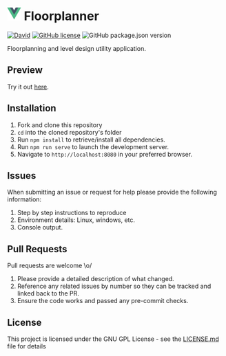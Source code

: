 # ![Logo](/public/img/icons/favicon-32x32.png "Logo") Floorplanner

[![David](https://img.shields.io/david/dukeofsussex/floorplanner)](https://david-dm.org/dukeofsussex/floorplanner)
[![GitHub license](https://img.shields.io/github/license/dukeofsussex/floorplanner)](https://github.com/dukeofsussex/floorplanner/blob/master/LICENSE)
![GitHub package.json version](https://img.shields.io/github/package-json/v/dukeofsussex/floorplanner)

Floorplanning and level design utility application.

## Preview

Try it out [here](https://dukeofsussex.github.io/floorplanner).

## Installation

1. Fork and clone this repository
2. ```cd``` into the cloned repository's folder
3. Run ```npm install``` to retrieve/install all dependencies.
4. Run ```npm run serve``` to launch the development server.
5. Navigate to `http://localhost:8080` in your preferred browser.

## Issues

When submitting an issue or request for help please provide the following information:

1. Step by step instructions to reproduce
2. Environment details: Linux, windows, etc.
3. Console output.

## Pull Requests

Pull requests are welcome \o/

1. Please provide a detailed description of what changed.
2. Reference any related issues by number so they can be tracked and linked back to the PR.
3. Ensure the code works and passed any pre-commit checks.

## License

This project is licensed under the GNU GPL License - see the [LICENSE.md](LICENSE.md) file for details
